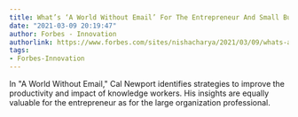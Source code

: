 ```yaml
---
title: What’s ‘A World Without Email’ For The Entrepreneur And Small Businessperson?
date: "2021-03-09 20:19:47"
author: Forbes - Innovation
authorlink: https://www.forbes.com/sites/nishacharya/2021/03/09/whats-a-world-without-email-for-the-entrepreneur-and-small-businessperson/
tags:
- Forbes-Innovation
---
```

In "A World Without Email," Cal Newport identifies strategies to improve the productivity and impact of knowledge workers. His insights are equally valuable for the entrepreneur as for the large organization professional.